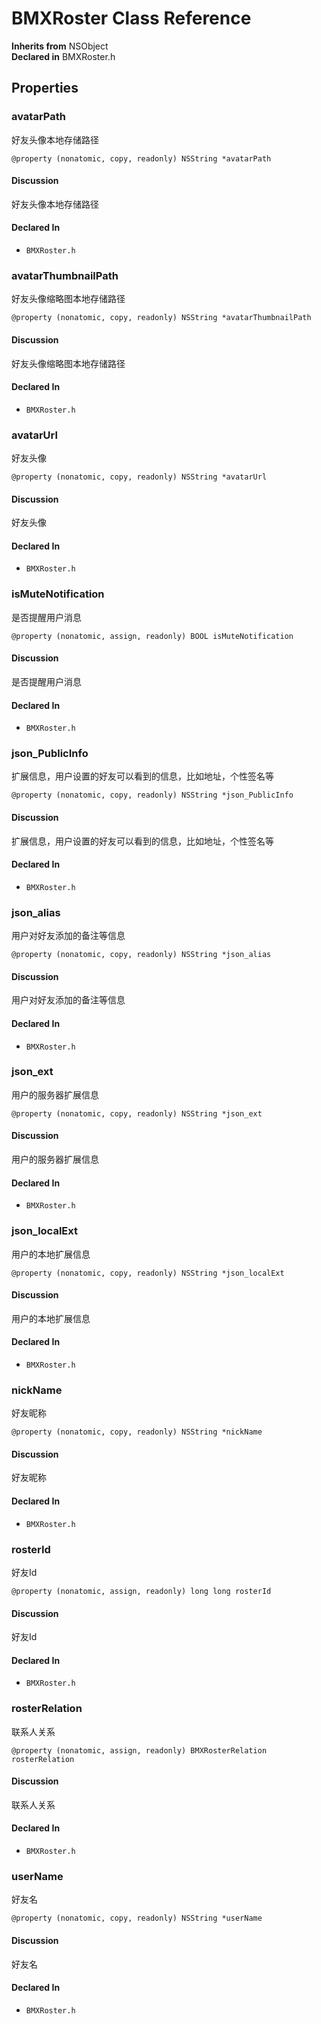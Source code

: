 # BMXRoster Class Reference

  **Inherits from** NSObject  
  **Declared in** BMXRoster.h  

## Properties

<a name="//api/name/avatarPath" title="avatarPath"></a>
### avatarPath

好友头像本地存储路径

`@property (nonatomic, copy, readonly) NSString *avatarPath`

#### Discussion
好友头像本地存储路径

#### Declared In
* `BMXRoster.h`

<a name="//api/name/avatarThumbnailPath" title="avatarThumbnailPath"></a>
### avatarThumbnailPath

好友头像缩略图本地存储路径

`@property (nonatomic, copy, readonly) NSString *avatarThumbnailPath`

#### Discussion
好友头像缩略图本地存储路径

#### Declared In
* `BMXRoster.h`

<a name="//api/name/avatarUrl" title="avatarUrl"></a>
### avatarUrl

好友头像

`@property (nonatomic, copy, readonly) NSString *avatarUrl`

#### Discussion
好友头像

#### Declared In
* `BMXRoster.h`

<a name="//api/name/isMuteNotification" title="isMuteNotification"></a>
### isMuteNotification

是否提醒用户消息

`@property (nonatomic, assign, readonly) BOOL isMuteNotification`

#### Discussion
是否提醒用户消息

#### Declared In
* `BMXRoster.h`

<a name="//api/name/json_PublicInfo" title="json_PublicInfo"></a>
### json_PublicInfo

  扩展信息，用户设置的好友可以看到的信息，比如地址，个性签名等

`@property (nonatomic, copy, readonly) NSString *json_PublicInfo`

#### Discussion
  扩展信息，用户设置的好友可以看到的信息，比如地址，个性签名等

#### Declared In
* `BMXRoster.h`

<a name="//api/name/json_alias" title="json_alias"></a>
### json_alias

用户对好友添加的备注等信息

`@property (nonatomic, copy, readonly) NSString *json_alias`

#### Discussion
用户对好友添加的备注等信息

#### Declared In
* `BMXRoster.h`

<a name="//api/name/json_ext" title="json_ext"></a>
### json_ext

用户的服务器扩展信息

`@property (nonatomic, copy, readonly) NSString *json_ext`

#### Discussion
用户的服务器扩展信息

#### Declared In
* `BMXRoster.h`

<a name="//api/name/json_localExt" title="json_localExt"></a>
### json_localExt

用户的本地扩展信息

`@property (nonatomic, copy, readonly) NSString *json_localExt`

#### Discussion
用户的本地扩展信息

#### Declared In
* `BMXRoster.h`

<a name="//api/name/nickName" title="nickName"></a>
### nickName

好友昵称

`@property (nonatomic, copy, readonly) NSString *nickName`

#### Discussion
好友昵称

#### Declared In
* `BMXRoster.h`

<a name="//api/name/rosterId" title="rosterId"></a>
### rosterId

好友Id

`@property (nonatomic, assign, readonly) long long rosterId`

#### Discussion
好友Id

#### Declared In
* `BMXRoster.h`

<a name="//api/name/rosterRelation" title="rosterRelation"></a>
### rosterRelation

联系人关系

`@property (nonatomic, assign, readonly) BMXRosterRelation rosterRelation`

#### Discussion
联系人关系

#### Declared In
* `BMXRoster.h`

<a name="//api/name/userName" title="userName"></a>
### userName

好友名

`@property (nonatomic, copy, readonly) NSString *userName`

#### Discussion
好友名

#### Declared In
* `BMXRoster.h`

